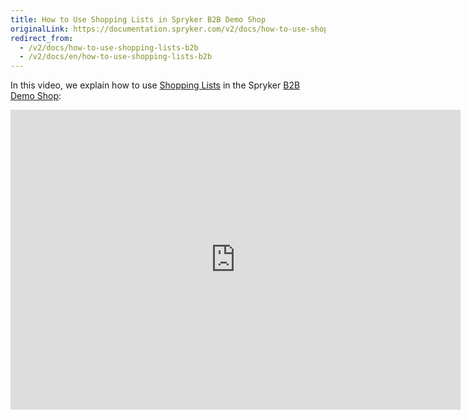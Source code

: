 ```yaml
---
title: How to Use Shopping Lists in Spryker B2B Demo Shop
originalLink: https://documentation.spryker.com/v2/docs/how-to-use-shopping-lists-b2b
redirect_from:
  - /v2/docs/how-to-use-shopping-lists-b2b
  - /v2/docs/en/how-to-use-shopping-lists-b2b
---
```


In this video, we explain how to use [Shopping Lists](/docs/scos/dev/features/201903.0/shopping-list/multiple-and-shared-shopping-lists/multiple-and-shared-shopping-lists.html) in the Spryker [B2B Demo Shop](https://documentation.spryker.com/v2/docs/demoshops#b2b-demo-shop):

<iframe src="https://fast.wistia.net/embed/iframe/zk32pr3lgt" title="How to use Shopping Lists in Spryker" allowtransparency="true" frameborder="0" scrolling="no" class="wistia_embed" name="wistia_embed" allowfullscreen="0" mozallowfullscreen="0" webkitallowfullscreen="0" oallowfullscreen="0" msallowfullscreen="0" width="720" height="480"></iframe>
